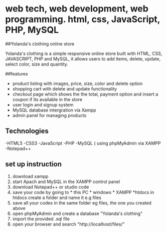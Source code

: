 # web tech, web development, web programming. html, css, JavaScript, PHP, MySQL 


##Yolanda's clothing online store

Yolanda's clothing is a simple responsive online store built with HTML, CSS, JAVASCRIPT, PHP and MySQL, it allows users to add items, delete, update, select color, size and quantity.

##features
- product listing with images, price, size, color and delete option
- shopping cart with delete and update functionality
- checkout page which shows the the total, payment option and insert a coupon if its available in the store
- user login and signup system
- MySQL database intergration via Xampp
- admin panel for managing products

 ## Technologies
 -HTML5
 -CSS3
 -JavaScript
 -PHP
 -MySQL ( using phpMyAdmin via XAMPP
 -Notepad++


  ## set up instruction
  1. download xampp
  2.  start Apach and MySQL in the XAMPP control panel
  3.  download Notepad++ or studio code
  4.  save your code by going to
     * this PC
     * windows
     * XAMPP
     *htdocs
      in htdocs create a folder and name it e.g files
5. save all your codes in the same folder eg files, the one you created above
6. open phpMyAdmin and create a database "Yolanda's clothing"
7. import the provided .sql file
8. open your browser and search "http://localhost/files/"
